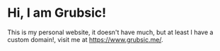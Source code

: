 # Hi, I am Grubsic!
This is my personal website, it doesn't have much, but at least I have a custom domain!, visit me at https://www.grubsic.me/.
